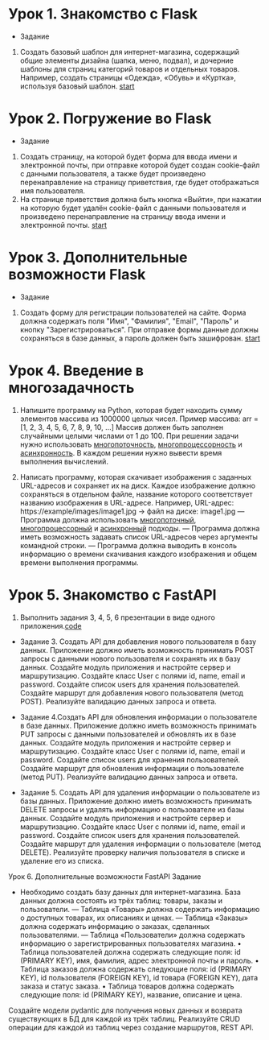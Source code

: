 # Урок 1. Знакомство с Flask
* Задание

1. Создать базовый шаблон для интернет-магазина,
содержащий общие элементы дизайна (шапка, меню, подвал),
и дочерние шаблоны для страниц категорий товаров и отдельных
товаров. Например, создать страницы «Одежда», «Обувь» и 
«Куртка», используя базовый шаблон. [start](./sem_1/homework_1.py)


# Урок 2. Погружение во Flask
* Задание

1. Создать страницу, на которой будет форма для ввода имени и
электронной почты, при отправке которой будет создан cookie-файл
с данными пользователя, а также будет произведено перенаправление
на страницу приветствия, где будет отображаться имя пользователя.
2. На странице приветствия должна быть кнопка «Выйти», при нажатии
на которую будет удалён cookie-файл с данными пользователя
и произведено перенаправление на страницу ввода имени и электронной почты. [start](./sem_2/homework_2.py)


# Урок 3. Дополнительные возможности Flask
* Задание

1. Создать форму для регистрации пользователей на сайте. 
Форма должна содержать поля "Имя", "Фамилия", "Email",
"Пароль" и кнопку "Зарегистрироваться". При отправке формы
данные должны сохраняться в базе данных, а пароль должен быть зашифрован. [start](./sem_3/hw_3.py)


# Урок 4. Введение в многозадачность
1. Напишите программу на Python, которая будет находить сумму
элементов массива из 1000000 целых чисел.
Пример массива: arr = [1, 2, 3, 4, 5, 6, 7, 8, 9, 10, ...]
Массив должен быть заполнен случайными целыми числами от 1 до 100.
При решении задачи нужно использовать [многопоточность](./sem_4/hw_1_thread.py), [многопроцессорность](./sem_4/hw_1_process.py) и [асинхронность](./sem_4/hw_1_async.py).
В каждом решении нужно вывести время выполнения вычислений.


2. Написать программу, которая скачивает изображения с заданных URL-адресов
и сохраняет их на диск. Каждое изображение должно сохраняться в отдельном файле,
название которого соответствует названию изображения в URL-адресе.
Например, URL-адрес: https://example/images/image1.jpg -> файл на диске: image1.jpg
— Программа должна использовать [многопоточный](./sem_4/hw_2_thread.py), [многопроцессорный](./sem_4/hw_2_process.py) и [асинхронный](./sem_4/hw_1_async.py) подходы.
— Программа должна иметь возможность задавать список URL-адресов через аргументы командной строки.
— Программа должна выводить в консоль информацию о времени скачивания каждого
изображения и общем времени выполнения программы.


# Урок 5. Знакомство с FastAPI
1. Выполнить задания 3, 4, 5, 6 презентации в виде одного приложения.[code](./sem_5/tasks_3_4_5.py)
* Задание 3. Создать API для добавления нового пользователя в базу данных. Приложение
должно иметь возможность принимать POST запросы с данными нового
пользователя и сохранять их в базу данных.
Создайте модуль приложения и настройте сервер и маршрутизацию.
Создайте класс User с полями id, name, email и password.
Создайте список users для хранения пользователей.
Создайте маршрут для добавления нового пользователя (метод POST).
Реализуйте валидацию данных запроса и ответа.

* Задание 4.Создать API для обновления информации о пользователе в базе данных.
Приложение должно иметь возможность принимать PUT запросы с данными
пользователей и обновлять их в базе данных.
Создайте модуль приложения и настройте сервер и маршрутизацию.
Создайте класс User с полями id, name, email и password.
Создайте список users для хранения пользователей.
Создайте маршрут для обновления информации о пользователе (метод PUT).
Реализуйте валидацию данных запроса и ответа.

* Задание 5. Создать API для удаления информации о пользователе из базы данных.
Приложение должно иметь возможность принимать DELETE запросы и
удалять информацию о пользователе из базы данных.
Создайте модуль приложения и настройте сервер и маршрутизацию.
Создайте класс User с полями id, name, email и password.
Создайте список users для хранения пользователей.
Создайте маршрут для удаления информации о пользователе (метод DELETE).
Реализуйте проверку наличия пользователя в списке и удаление его из
списка.

Урок 6. Дополнительные возможности FastAPI
Задание

* Необходимо создать базу данных для интернет-магазина. База данных должна состоять из трёх таблиц: товары, заказы и пользователи.
— Таблица «Товары» должна содержать информацию о доступных товарах, их описаниях и ценах.
— Таблица «Заказы» должна содержать информацию о заказах, сделанных пользователями.
— Таблица «Пользователи» должна содержать информацию о зарегистрированных пользователях магазина.
• Таблица пользователей должна содержать следующие поля: id (PRIMARY KEY), имя, фамилия, адрес электронной почты и пароль.
• Таблица заказов должна содержать следующие поля: id (PRIMARY KEY), id пользователя (FOREIGN KEY), id товара (FOREIGN KEY), дата заказа и статус заказа.
• Таблица товаров должна содержать следующие поля: id (PRIMARY KEY), название, описание и цена.

Создайте модели pydantic для получения новых данных и возврата существующих в БД для каждой из трёх таблиц.
Реализуйте CRUD операции для каждой из таблиц через создание маршрутов, REST API.